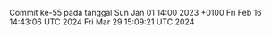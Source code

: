 Commit ke-55 pada tanggal Sun Jan 01 14:00 2023 +0100
Fri Feb 16 14:43:06 UTC 2024
Fri Mar 29 15:09:21 UTC 2024
